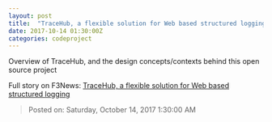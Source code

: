 ```yaml
---
layout: post
title:  "TraceHub, a flexible solution for Web based structured logging"
date: 2017-10-14 01:30:00Z
categories: codeproject
---
```


Overview of TraceHub, and the design concepts/contexts behind this open source project


Full story on F3News: [TraceHub, a flexible solution for Web based structured logging](http://www.f3nws.com/n/qHxgb)

> Posted on: Saturday, October 14, 2017 1:30:00 AM

